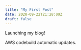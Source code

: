 ```yaml
---
title: "My First Post"
date: 2020-09-22T21:28:00Z
draft: false
---
```


Launching my blog!

AWS codebuild automatic updates.